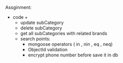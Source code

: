 
Assginment:

* code +
     * update subCategory
     * delete subCategory
     * get all subCategories with related brands
     * search points: 
       * mongoose operators ( in , nin , eq , neq)
       * ObjectId validation
       * encrypt phone number before save it in db  